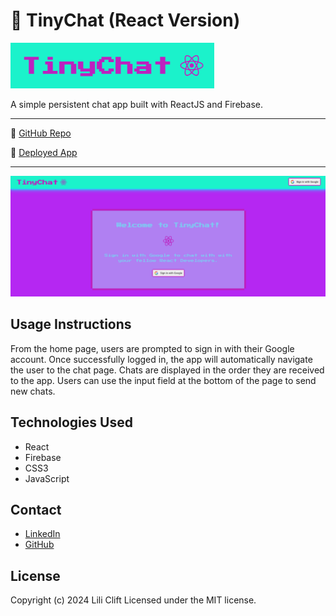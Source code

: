 # 📨 TinyChat (React Version)
<img src="./tiny-chat/src/img/appnamescreen.png" alt="tinychat logo">

A simple persistent chat app built with ReactJS and Firebase. 
 
<hr>

📨 [GitHub Repo]("https://github.com/LiliCecilia23/TinyChat")

📨 [Deployed App]("https://lilicecilia23.github.io/TinyChat/")
<hr>

<img src="./tiny-chat/src/img/fullappscreen.png" alt="tinychat logo">

## Usage Instructions
From the home page, users are prompted to sign in with their Google account. Once successfully logged in, the app will automatically navigate the user to the chat page. Chats are displayed in the order they are received to the app. Users can use the input field at the bottom of the page to send new chats.

## Technologies Used 
* React
* Firebase
* CSS3 
* JavaScript 

## Contact
* [LinkedIn]("linkedin.com/in/lili-clift/")
* [GitHub]("github.com/LiliCecilia23")

## License 
Copyright (c) 2024 Lili Clift Licensed under the MIT license.